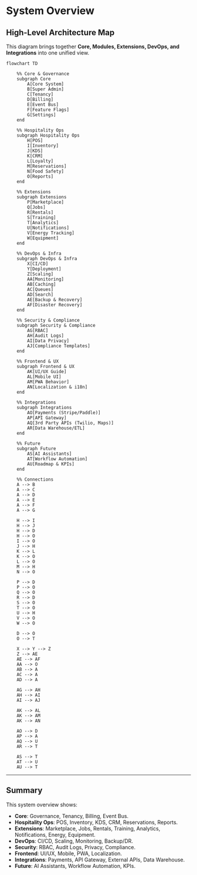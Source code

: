 # System Overview

## High-Level Architecture Map
This diagram brings together **Core, Modules, Extensions, DevOps, and Integrations** into one unified view.

```mermaid
flowchart TD

    %% Core & Governance
    subgraph Core
        A[Core System]
        B[Super Admin]
        C[Tenancy]
        D[Billing]
        E[Event Bus]
        F[Feature Flags]
        G[Settings]
    end

    %% Hospitality Ops
    subgraph Hospitality Ops
        H[POS]
        I[Inventory]
        J[KDS]
        K[CRM]
        L[Loyalty]
        M[Reservations]
        N[Food Safety]
        O[Reports]
    end

    %% Extensions
    subgraph Extensions
        P[Marketplace]
        Q[Jobs]
        R[Rentals]
        S[Training]
        T[Analytics]
        U[Notifications]
        V[Energy Tracking]
        W[Equipment]
    end

    %% DevOps & Infra
    subgraph DevOps & Infra
        X[CI/CD]
        Y[Deployment]
        Z[Scaling]
        AA[Monitoring]
        AB[Caching]
        AC[Queues]
        AD[Search]
        AE[Backup & Recovery]
        AF[Disaster Recovery]
    end

    %% Security & Compliance
    subgraph Security & Compliance
        AG[RBAC]
        AH[Audit Logs]
        AI[Data Privacy]
        AJ[Compliance Templates]
    end

    %% Frontend & UX
    subgraph Frontend & UX
        AK[UI/UX Guide]
        AL[Mobile UI]
        AM[PWA Behavior]
        AN[Localization & i18n]
    end

    %% Integrations
    subgraph Integrations
        AO[Payments (Stripe/Paddle)]
        AP[API Gateway]
        AQ[3rd Party APIs (Twilio, Maps)]
        AR[Data Warehouse/ETL]
    end

    %% Future
    subgraph Future
        AS[AI Assistants]
        AT[Workflow Automation]
        AU[Roadmap & KPIs]
    end

    %% Connections
    A --> B
    A --> C
    A --> D
    A --> E
    A --> F
    A --> G

    H --> I
    H --> J
    H --> D
    H --> O
    I --> O
    J --> H
    K --> L
    K --> O
    L --> O
    M --> H
    N --> O

    P --> D
    P --> O
    Q --> O
    R --> D
    S --> O
    T --> O
    U --> H
    V --> O
    W --> O

    D --> O
    O --> T

    X --> Y --> Z
    Z --> AE
    AE --> AF
    AA --> O
    AB --> A
    AC --> A
    AD --> A

    AG --> AH
    AH --> AI
    AI --> AJ

    AK --> AL
    AK --> AM
    AK --> AN

    AO --> D
    AP --> A
    AQ --> U
    AR --> T

    AS --> T
    AT --> U
    AU --> T
```

---

## Summary
This system overview shows:  
- **Core**: Governance, Tenancy, Billing, Event Bus.  
- **Hospitality Ops**: POS, Inventory, KDS, CRM, Reservations, Reports.  
- **Extensions**: Marketplace, Jobs, Rentals, Training, Analytics, Notifications, Energy, Equipment.  
- **DevOps**: CI/CD, Scaling, Monitoring, Backup/DR.  
- **Security**: RBAC, Audit Logs, Privacy, Compliance.  
- **Frontend**: UI/UX, Mobile, PWA, Localization.  
- **Integrations**: Payments, API Gateway, External APIs, Data Warehouse.  
- **Future**: AI Assistants, Workflow Automation, KPIs.  
